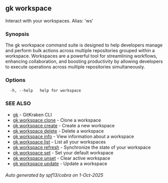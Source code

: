 ## gk workspace

Interact with your workspaces. Alias: 'ws'

### Synopsis


The gk workspace command suite is designed to help developers manage and perform bulk actions 
across multiple repositories grouped within a workspace. Workspaces are a powerful tool for 
streamlining workflows, enhancing collaboration, and boosting productivity by allowing developers
to execute operations across multiple repositories simultaneously.


### Options

```
  -h, --help   help for workspace
```

### SEE ALSO

* [gk](gk.md)	 - GitKraken CLI
* [gk workspace clone](gk_workspace_clone.md)	 - Clone a workspace
* [gk workspace create](gk_workspace_create.md)	 - Create a new workspace
* [gk workspace delete](gk_workspace_delete.md)	 - Delete a workspace
* [gk workspace info](gk_workspace_info.md)	 - View information about a workspace
* [gk workspace list](gk_workspace_list.md)	 - List all your workspaces
* [gk workspace refresh](gk_workspace_refresh.md)	 - Synchronize the state of your workspace
* [gk workspace set](gk_workspace_set.md)	 - Set your default workspace
* [gk workspace unset](gk_workspace_unset.md)	 - Clear active workspace
* [gk workspace update](gk_workspace_update.md)	 - Update a workspace

###### Auto generated by spf13/cobra on 1-Oct-2025
